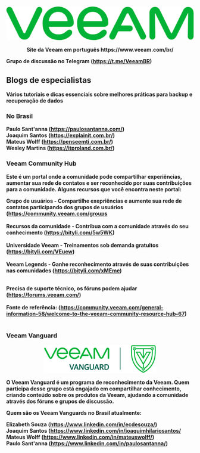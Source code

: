 
<p align="center">
   <img src="https://github.com/bethsouza/Veeam/blob/main/veeam.PNG">
</p>

<p align="center"><b>  Site da Veeam em português https://www.veeam.com/br/  </br>

**Grupo de discussão no Telegram** (https://t.me/VeeamBR) </br>

## Blogs de especialistas </br>

Vários tutoriais e dicas essenciais sobre melhores práticas para backup e recuperação de dados

### No Brasil </br>

Paulo Sant'anna (https://paulosantanna.com/) </br>
Joaquim Santos (https://explainit.com.br/) </br>
Mateus Wolff (https://penseemti.com.br/) </br>
Wesley Martins (https://itproland.com.br/) </br>

### Veeam Community Hub </br>

Este é um portal onde a comunidade pode compartilhar experiências, aumentar sua rede de contatos e ser reconhecido por suas contribuições para a comunidade.
Alguns recursos que você encontra neste portal:

**Grupo de usuários** - Compartilhe exepriências e aumente sua rede de contatos participando dos grupos de usuários (https://community.veeam.com/groups </br></br>
**Recursos da comunidade** - Contribua com a comunidade através do seu conhecimento (https://bityli.com/5w5WK)</br></br>
**Universidade Veeam** - Treinamentos sob demanda gratuitos (https://bityli.com/VEuew)</br></br>
**Veeam Legends** - Ganhe reconhecimento através de suas contribuições nas comunidades (https://bityli.com/xMEme)</br></br>

Precisa de suporte técnico, os fóruns podem ajudar (https://forums.veeam.com/)</br></br>
Fonte de referência: (https://community.veeam.com/general-information-58/welcome-to-the-veeam-community-resource-hub-67) </br></br>

### Veeam Vanguard </br>

<p align="center">
   <img src="https://github.com/bethsouza/Veeam/blob/main/veeam-vanguard-logo.png">
</p>

O Veeam Vanguard é um programa de reconhecimento da Veeam. Quem participa desse grupo está engajado em compartilhar conhecimento, criando conteúdo sobre os produtos da Veeam, ajudando a comunidade através dos fóruns e grupos de discussão. </br>

Quem são os Veeam Vanguards no Brasil atualmente:

Elizabeth Souza (https://www.linkedin.com/in/ecdesouza/) </br>
Joaquim Santos (https://www.linkedin.com/in/joaquimhilariosantos/ </br>
Mateus Wolff (https://www.linkedin.com/in/mateuswolff/) </br>
Paulo Sant'anna (https://www.linkedin.com/in/paulosantanna/) </br>


